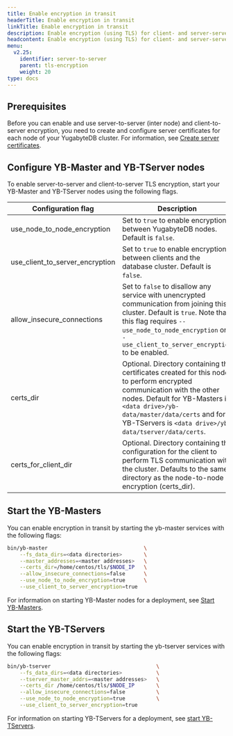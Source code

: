 ```yaml
---
title: Enable encryption in transit
headerTitle: Enable encryption in transit
linkTitle: Enable encryption in transit
description: Enable encryption (using TLS) for client- and server-server communication.
headcontent: Enable encryption (using TLS) for client- and server-server communication
menu:
  v2.25:
    identifier: server-to-server
    parent: tls-encryption
    weight: 20
type: docs
---
```


## Prerequisites

Before you can enable and use server-to-server (inter node) and client-to-server encryption, you need to create and configure server certificates for each node of your YugabyteDB cluster. For information, see [Create server certificates](../server-certificates).

## Configure YB-Master and YB-TServer nodes

To enable server-to-server and client-to-server TLS encryption, start your YB-Master and YB-TServer nodes using the following flags.

| Configuration flag          | Description                  |
| --------------------------- | ---------------------------- |
| use_node_to_node_encryption | Set to `true` to enable encryption between YugabyteDB nodes. Default is `false`. |
| use_client_to_server_encryption |  Set to `true` to enable encryption between clients and the database cluster. Default is `false`. |
| allow_insecure_connections  | Set to `false` to disallow any service with unencrypted communication from joining this cluster. Default is `true`. Note that this flag requires `--use_node_to_node_encryption` or `--use_client_to_server_encryption` to be enabled. |
| certs_dir                   | Optional. Directory containing the certificates created for this node to perform encrypted communication with the other nodes. Default for YB-Masters is `<data drive>/yb-data/master/data/certs` and for YB-TServers is `<data drive>/yb-data/tserver/data/certs`. |
| certs_for_client_dir        | Optional. Directory containing the configuration for the client to perform TLS communication with the cluster. Defaults to the same directory as the node-to-node encryption (certs_dir). |

## Start the YB-Masters

You can enable encryption in transit by starting the yb-master services with the following flags:

```sh
bin/yb-master                               \
    --fs_data_dirs=<data directories>       \
    --master_addresses=<master addresses>   \
    --certs_dir=/home/centos/tls/$NODE_IP   \
    --allow_insecure_connections=false      \
    --use_node_to_node_encryption=true      \
    --use_client_to_server_encryption=true
```

For information on starting YB-Master nodes for a deployment, see [Start YB-Masters](../../../deploy/manual-deployment/start-masters/).

## Start the YB-TServers

You can enable encryption in transit by starting the yb-tserver services with the following flags:

```sh
bin/yb-tserver                                  \
    --fs_data_dirs=<data directories>           \
    --tserver_master_addrs=<master addresses>   \
    --certs_dir /home/centos/tls/$NODE_IP       \
    --allow_insecure_connections=false          \
    --use_node_to_node_encryption=true          \
    --use_client_to_server_encryption=true
```

For information on starting YB-TServers for a deployment, see [start YB-TServers](../../../deploy/manual-deployment/start-masters/#yb-tserver-servers).
